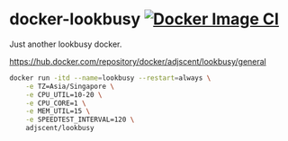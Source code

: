 # docker-lookbusy [![Docker Image CI](https://github.com/adjscent/docker-lookbusy/actions/workflows/docker-image.yml/badge.svg)](https://github.com/adjscent/docker-lookbusy/actions/workflows/docker-image.yml)

Just another lookbusy docker.

https://hub.docker.com/repository/docker/adjscent/lookbusy/general

```bash
docker run -itd --name=lookbusy --restart=always \
    -e TZ=Asia/Singapore \
    -e CPU_UTIL=10-20 \
    -e CPU_CORE=1 \
    -e MEM_UTIL=15 \
    -e SPEEDTEST_INTERVAL=120 \
    adjscent/lookbusy
```